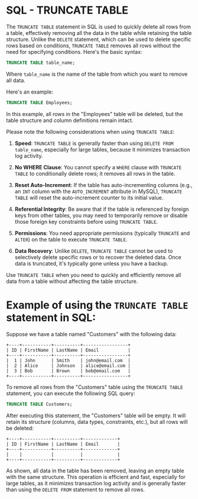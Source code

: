 # SQL - TRUNCATE TABLE

The `TRUNCATE TABLE` statement in SQL is used to quickly delete all rows from a table, effectively removing all the data in the table while retaining the table structure. Unlike the `DELETE` statement, which can be used to delete specific rows based on conditions, `TRUNCATE TABLE` removes all rows without the need for specifying conditions. Here's the basic syntax:

```sql
TRUNCATE TABLE table_name;
```

Where `table_name` is the name of the table from which you want to remove all data.

Here's an example:

```sql
TRUNCATE TABLE Employees;
```

In this example, all rows in the "Employees" table will be deleted, but the table structure and column definitions remain intact.

Please note the following considerations when using `TRUNCATE TABLE`:

1. **Speed**: `TRUNCATE TABLE` is generally faster than using `DELETE FROM table_name`, especially for large tables, because it minimizes transaction log activity.

2. **No WHERE Clause**: You cannot specify a `WHERE` clause with `TRUNCATE TABLE` to conditionally delete rows; it removes all rows in the table.

3. **Reset Auto-Increment**: If the table has auto-incrementing columns (e.g., an `INT` column with the `AUTO_INCREMENT` attribute in MySQL), `TRUNCATE TABLE` will reset the auto-increment counter to its initial value.

4. **Referential Integrity**: Be aware that if the table is referenced by foreign keys from other tables, you may need to temporarily remove or disable those foreign key constraints before using `TRUNCATE TABLE`.

5. **Permissions**: You need appropriate permissions (typically `TRUNCATE` and `ALTER`) on the table to execute `TRUNCATE TABLE`.

6. **Data Recovery**: Unlike `DELETE`, `TRUNCATE TABLE` cannot be used to selectively delete specific rows or to recover the deleted data. Once data is truncated, it's typically gone unless you have a backup.

Use `TRUNCATE TABLE` when you need to quickly and efficiently remove all data from a table without affecting the table structure.


# Example of using the `TRUNCATE TABLE` statement in SQL:

Suppose we have a table named "Customers" with the following data:

```plaintext
+----+-----------+----------+-----------------+
| ID | FirstName | LastName | Email           |
+----+-----------+----------+-----------------+
|  1 | John      | Smith    | john@email.com  |
|  2 | Alice     | Johnson  | alice@email.com |
|  3 | Bob       | Brown    | bob@email.com   |
+----+-----------+----------+-----------------+
```

To remove all rows from the "Customers" table using the `TRUNCATE TABLE` statement, you can execute the following SQL query:

```sql
TRUNCATE TABLE Customers;
```

After executing this statement, the "Customers" table will be empty. It will retain its structure (columns, data types, constraints, etc.), but all rows will be deleted:

```plaintext
+----+-----------+----------+-------------+
| ID | FirstName | LastName | Email       |
+----+-----------+----------+-------------+
|    |           |          |             |
+----+-----------+----------+-------------+
```

As shown, all data in the table has been removed, leaving an empty table with the same structure. This operation is efficient and fast, especially for large tables, as it minimizes transaction log activity and is generally faster than using the `DELETE FROM` statement to remove all rows.
